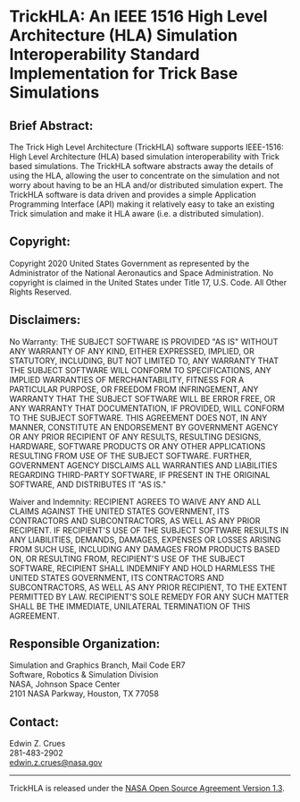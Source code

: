 # TrickHLA: An IEEE 1516 High Level Architecture (HLA) Simulation Interoperability Standard Implementation for Trick Base Simulations

## Brief Abstract:

The Trick High Level Architecture (TrickHLA) software supports IEEE-1516: High Level Architecture (HLA) based simulation interoperability with Trick based simulations.  The TrickHLA software abstracts away the details of using the HLA, allowing the user to concentrate on the simulation and not worry about having to be an HLA and/or distributed simulation expert.  The TrickHLA software is data driven and provides a simple Application Programming Interface (API) making it relatively easy to take an existing Trick simulation and make it HLA aware (i.e. a distributed simulation).

## Copyright:
Copyright 2020 United States Government as represented by the Administrator of the National Aeronautics and Space Administration.  No copyright is claimed in the United States under Title 17, U.S. Code. All Other Rights Reserved.

## Disclaimers:
No Warranty: THE SUBJECT SOFTWARE IS PROVIDED "AS IS" WITHOUT ANY WARRANTY OF ANY KIND, EITHER EXPRESSED, IMPLIED, OR STATUTORY, INCLUDING, BUT NOT LIMITED TO, ANY WARRANTY THAT THE SUBJECT SOFTWARE WILL CONFORM TO SPECIFICATIONS, ANY IMPLIED WARRANTIES OF MERCHANTABILITY, FITNESS FOR A PARTICULAR PURPOSE, OR FREEDOM FROM INFRINGEMENT, ANY WARRANTY THAT THE SUBJECT SOFTWARE WILL BE ERROR FREE, OR ANY WARRANTY THAT DOCUMENTATION, IF PROVIDED, WILL CONFORM TO THE SUBJECT SOFTWARE. THIS AGREEMENT DOES NOT, IN ANY MANNER, CONSTITUTE AN ENDORSEMENT BY GOVERNMENT AGENCY OR ANY PRIOR RECIPIENT OF ANY RESULTS, RESULTING DESIGNS, HARDWARE, SOFTWARE PRODUCTS OR ANY OTHER APPLICATIONS RESULTING FROM USE OF THE SUBJECT SOFTWARE. FURTHER, GOVERNMENT AGENCY DISCLAIMS ALL WARRANTIES AND LIABILITIES REGARDING THIRD-PARTY SOFTWARE, IF PRESENT IN THE ORIGINAL SOFTWARE, AND DISTRIBUTES IT "AS IS."

Waiver and Indemnity: RECIPIENT AGREES TO WAIVE ANY AND ALL CLAIMS AGAINST THE UNITED STATES GOVERNMENT, ITS CONTRACTORS AND SUBCONTRACTORS, AS WELL AS ANY PRIOR RECIPIENT. IF RECIPIENT'S USE OF THE SUBJECT SOFTWARE RESULTS IN ANY LIABILITIES, DEMANDS, DAMAGES, EXPENSES OR LOSSES ARISING FROM SUCH USE, INCLUDING ANY DAMAGES FROM PRODUCTS BASED ON, OR RESULTING FROM, RECIPIENT'S USE OF THE SUBJECT SOFTWARE, RECIPIENT SHALL INDEMNIFY AND HOLD HARMLESS THE UNITED STATES GOVERNMENT, ITS CONTRACTORS AND SUBCONTRACTORS, AS WELL AS ANY PRIOR RECIPIENT, TO THE EXTENT PERMITTED BY LAW. RECIPIENT'S SOLE REMEDY FOR ANY SUCH MATTER SHALL BE THE IMMEDIATE, UNILATERAL TERMINATION OF THIS AGREEMENT.

## Responsible Organization:
Simulation and Graphics Branch, Mail Code ER7  
Software, Robotics & Simulation Division  
NASA, Johnson Space Center  
2101 NASA Parkway, Houston, TX  77058  

## Contact:
Edwin Z. Crues  
281-483-2902  
edwin.z.crues@nasa.gov  

---

TrickHLA is released under the [NASA Open Source Agreement Version 1.3](https://github.com/nasa/TrickHLA/blob/master/LICENSE.txt).


